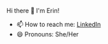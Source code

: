 Hi there 👋 I'm Erin!

- 📫 How to reach me: [LinkedIn](https://www.linkedin.com/in/changyuyan/)
- 😄 Pronouns: She/Her

